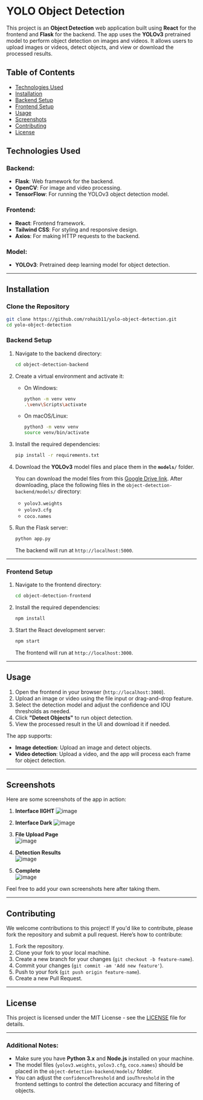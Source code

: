 
# YOLO Object Detection

This project is an **Object Detection** web application built using **React** for the frontend and **Flask** for the backend. The app uses the **YOLOv3** pretrained model to perform object detection on images and videos. It allows users to upload images or videos, detect objects, and view or download the processed results.

## Table of Contents

- [Technologies Used](#technologies-used)
- [Installation](#installation)
- [Backend Setup](#backend-setup)
- [Frontend Setup](#frontend-setup)
- [Usage](#usage)
- [Screenshots](#screenshots)
- [Contributing](#contributing)
- [License](#license)

## Technologies Used

### Backend:
- **Flask**: Web framework for the backend.
- **OpenCV**: For image and video processing.
- **TensorFlow**: For running the YOLOv3 object detection model.

### Frontend:
- **React**: Frontend framework.
- **Tailwind CSS**: For styling and responsive design.
- **Axios**: For making HTTP requests to the backend.

### Model:
- **YOLOv3**: Pretrained deep learning model for object detection.

---

## Installation

### Clone the Repository

```bash
git clone https://github.com/rohaib11/yolo-object-detection.git
cd yolo-object-detection
```

### Backend Setup

1. Navigate to the backend directory:
   ```bash
   cd object-detection-backend
   ```

2. Create a virtual environment and activate it:
   - On Windows:
     ```bash
     python -m venv venv
     .\venv\Scripts\activate
     ```
   - On macOS/Linux:
     ```bash
     python3 -m venv venv
     source venv/bin/activate
     ```

3. Install the required dependencies:
   ```bash
   pip install -r requirements.txt
   ```

4. Download the **YOLOv3** model files and place them in the **`models/`** folder.

   You can download the model files from this [Google Drive link](https://drive.google.com/drive/folders/1PewJ41GYtWGZNXFSzHV8C6wRtT4UgLr3?usp=sharing). After downloading, place the following files in the `object-detection-backend/models/` directory:
   - `yolov3.weights`
   - `yolov3.cfg`
   - `coco.names`

5. Run the Flask server:
   ```bash
   python app.py
   ```
   The backend will run at `http://localhost:5000`.

---

### Frontend Setup

1. Navigate to the frontend directory:
   ```bash
   cd object-detection-frontend
   ```

2. Install the required dependencies:
   ```bash
   npm install
   ```

3. Start the React development server:
   ```bash
   npm start
   ```

   The frontend will run at `http://localhost:3000`.

---

## Usage

1. Open the frontend in your browser (`http://localhost:3000`).
2. Upload an image or video using the file input or drag-and-drop feature.
3. Select the detection model and adjust the confidence and IOU thresholds as needed.
4. Click **"Detect Objects"** to run object detection.
5. View the processed result in the UI and download it if needed.

The app supports:
- **Image detection**: Upload an image and detect objects.
- **Video detection**: Upload a video, and the app will process each frame for object detection.

---

## Screenshots

Here are some screenshots of the app in action:

1. **Interface lIGHT**
 ![image](https://github.com/user-attachments/assets/6e4d4b89-a20b-4dbd-9fb1-14507ab3b0ee)

2. **Interface Dark**
 ![image](https://github.com/user-attachments/assets/8b1b32f3-b593-4b6a-b9b3-6d31c14d0751)

3. **File Upload Page**  
![image](https://github.com/user-attachments/assets/390634a0-3e4c-483b-9711-e43ab398f880)

4. **Detection Results**  
![image](https://github.com/user-attachments/assets/d3bd7583-4f3e-4be9-9e49-3a696bc63b89)

5. **Complete**  
![image](https://github.com/user-attachments/assets/8fe22ed4-d380-476d-b4b3-1e00586e6baa)

Feel free to add your own screenshots here after taking them.

---

## Contributing

We welcome contributions to this project! If you'd like to contribute, please fork the repository and submit a pull request. Here’s how to contribute:

1. Fork the repository.
2. Clone your fork to your local machine.
3. Create a new branch for your changes (`git checkout -b feature-name`).
4. Commit your changes (`git commit -am 'Add new feature'`).
5. Push to your fork (`git push origin feature-name`).
6. Create a new Pull Request.

---

## License

This project is licensed under the MIT License - see the [LICENSE](LICENSE) file for details.

---

### Additional Notes:
- Make sure you have **Python 3.x** and **Node.js** installed on your machine.
- The model files (`yolov3.weights`, `yolov3.cfg`, `coco.names`) should be placed in the `object-detection-backend/models/` folder.
- You can adjust the `confidenceThreshold` and `iouThreshold` in the frontend settings to control the detection accuracy and filtering of objects.

